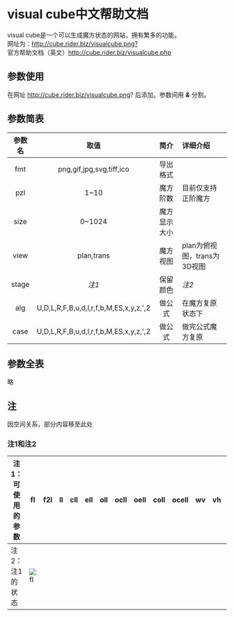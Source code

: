 # visual cube中文帮助文档
visual cube是一个可以生成魔方状态的网站，拥有繁多的功能。  
网址为：<http://cube.rider.biz/visualcube.png?>  
官方帮助文档（英文）<http://cube.rider.biz/visualcube.php>
## 参数使用
在网址 http://cube.rider.biz/visualcube.png? 后添加。参数间用 ***&*** 分割。  
## 参数简表
|参数名|取值|简介|详细介绍|
|:----:|:----:|:----:|:----|
|fmt|png,gif,jpg,svg,tiff,ico|导出格式| |
|pzl|1~10|魔方阶数|目前仅支持正阶魔方|
|size|0~1024|魔方显示大小| |
|view|plan,trans|魔方视图|plan为俯视图，trans为3D视图|
|stage|*注1*|保留颜色|*注2*|
|alg|U,D,L,R,F,B,u,d,l,r,f,b,M,ES,x,y,z,',2|做公式|在魔方复原状态下|
|case|U,D,L,R,F,B,u,d,l,r,f,b,M,ES,x,y,z,',2|做公式|做完公式魔方复原|
## 参数全表
略
## 注
因空间关系，部分内容移至此处
### 注1和注2
|注1：可使用的参数| fl | f2l | ll | cll | ell | oll | ocll | oell | coll | ocell | wv | vh | els | cls | cmll | cross | f2l_3 | f2l_2 | f2l_sm | f2l_1 | f2b | line | 2x2x2 | 2x2x3 |
|----|----|----|----|----|----|----|----|----|----|----|----|----|----|----|----|----|----|----|----|----|----|----|----|----|
|注2：注1的状态|![fl](http://cube.rider.biz/visualcube.png?stage=fl)
